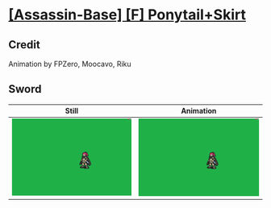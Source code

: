 # [\[Assassin-Base\] \[F\] Ponytail+Skirt](../)

## Credit

Animation by FPZero, Moocavo, Riku
	
## Sword

| Still | Animation |
| :---: | :-------: |
| ![Sword still](./Sword_000.png) | ![Sword animation](./Sword.gif) |
